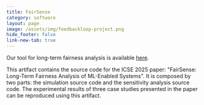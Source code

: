 ```yaml
---
title: FairSense
category: software
layout: page
image: /assets/img/feedbackloop-project.png
hide_footer: false
link-new-tab: true
---
```


Our tool for long-term fairness analysis is available [here](https://github.com/cmu-soda/FairSense/).

This artifact contains the source code for the ICSE 2025 paper: "FairSense: Long-Term Fairness Analysis of ML-Enabled Systems". It is composed by two parts: the simulation source code and the sensitivity analysis source code. The experimental results of three case studies presented in the paper can be reproduced using this artifact.

